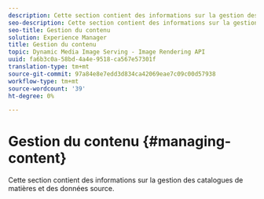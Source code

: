 ```yaml
---
description: Cette section contient des informations sur la gestion des catalogues de matières et des données source.
seo-description: Cette section contient des informations sur la gestion des catalogues de matières et des données source.
seo-title: Gestion du contenu
solution: Experience Manager
title: Gestion du contenu
topic: Dynamic Media Image Serving - Image Rendering API
uuid: fa6b3c0a-58bd-4a4e-9518-ca567e57301f
translation-type: tm+mt
source-git-commit: 97a84e8e7edd3d834ca42069eae7c09c00d57938
workflow-type: tm+mt
source-wordcount: '39'
ht-degree: 0%

---
```



# Gestion du contenu {#managing-content}

Cette section contient des informations sur la gestion des catalogues de matières et des données source.

